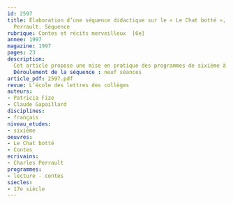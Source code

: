 ```yaml
---
id: 2597
title: Élaboration d’une séquence didactique sur le « Le Chat botté », de Charles
  Perrault. Séquence
rubrique: Contes et récits merveilleux  [6e]
annee: 1997
magazine: 1997
pages: 23
description: 
  Cet article propose une mise en pratique des programmes de sixième à travers l’élaboration d’une séquence didactique sur le conte de Perrault.
  Déroulement de la séquence : neuf séances
article_pdf: 2597.pdf
revue: L’école des lettres des collèges
auteurs:
- Patricia Fize
- Claude Gapaillard
disciplines:
- français
niveau_etudes:
- sixième
oeuvres:
- Le Chat botté
- Contes
ecrivains:
- Charles Perrault
programmes:
- lecture - contes
siecles:
- 17e siècle
---
```

